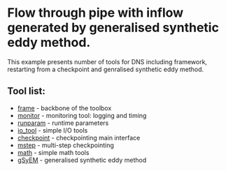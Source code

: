 # Flow through pipe with inflow generated by generalised synthetic eddy method.

This example presents number of tools for DNS including framework, restarting from a checkpoint and genralised synthetic eddy method.

## Tool list:
* [frame](https://kth-nek5000.github.io/KTH_Framework/group__frame.html) - backbone of the toolbox
* [monitor](https://kth-nek5000.github.io/KTH_Framework/group__monitor.html) - monitoring tool: logging and timing
* [runparam](https://kth-nek5000.github.io/KTH_Framework/group__runparam.html) - runtime parameters
* [io_tool](https://kth-nek5000.github.io/KTH_Framework/group__io__tools.html) - simple I/O tools
* [checkpoint](https://kth-nek5000.github.io/KTH_Framework/group__chkpoint.html) - checkpointing main interface
* [mstep](https://kth-nek5000.github.io/KTH_Framework/group__chkpoint__mstep.html) - multi-step checkpointing
* [math](https://kth-nek5000.github.io/KTH_Framework/group__math.html) - simple math tools
* [gSyEM](https://kth-nek5000.github.io/KTH_Framework/group__noise__box.html) - generalised synthetic eddy method